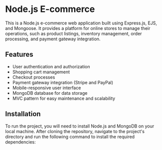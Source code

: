 # Node.js E-commerce
This is a Node.js e-commerce web application built using Express.js, EJS, and Mongoose. It provides a platform for online stores to manage their operations, such as product listings, inventory management, order processing, and payment gateway integration.

## Features
- User authentication and authorization
- Shopping cart management
- Checkout processes
- Payment gateway integration (Stripe and PayPal)
- Mobile-responsive user interface
- MongoDB database for data storage
- MVC pattern for easy maintenance and scalability

## Installation
To run the project, you will need to install Node.js and MongoDB on your local machine. After cloning the repository, navigate to the project's directory and run the following command to install the required dependencies:

